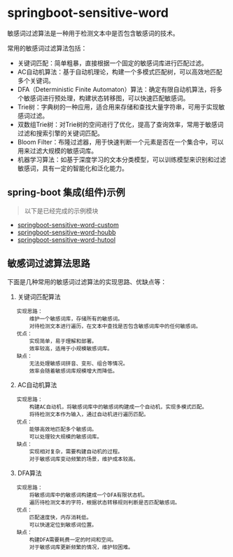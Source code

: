 # springboot-sensitive-word

敏感词过滤算法是一种用于检测文本中是否包含敏感词的技术。

常用的敏感词过滤算法包括：

* 关键词匹配：简单粗暴，直接根据一个固定的敏感词库进行匹配过滤。
* AC自动机算法：基于自动机理论，构建一个多模式匹配树，可以高效地匹配多个关键词。
* DFA（Deterministic Finite Automaton）算法：确定有限自动机算法，将多个敏感词进行预处理，构建状态转移图，可以快速匹配敏感词。
* Trie树：字典树的一种应用，适合用来存储和查找大量字符串，可用于实现敏感词过滤。
* 双数组Trie树：对Trie树的空间进行了优化，提高了查询效率，常用于敏感词过滤和搜索引擎的关键词匹配。
* Bloom Filter：布隆过滤器，用于快速判断一个元素是否在一个集合中，可以用来过滤大规模的敏感词库。
* 机器学习算法：如基于深度学习的文本分类模型，可以训练模型来识别和过滤敏感词，具有一定的智能化和泛化能力。


## spring-boot 集成(组件)示例

> 以下是已经完成的示例模块

* [springboot-sensitive-word-custom](./springboot-sensitive-word-custom)
* [springboot-sensitive-word-houbb](./springboot-sensitive-word-houbb)
* [springboot-sensitive-word-hutool](./springboot-sensitive-word-hutool)

## 敏感词过滤算法思路

下面是几种常用的敏感词过滤算法的实现思路、优缺点等：

1. 关键词匹配算法

```text
   实现思路：
       维护一个敏感词库，存储所有的敏感词。
       对待检测文本进行遍历，在文本中查找是否包含敏感词库中的任何敏感词。
   优点：
       实现简单，易于理解和部署。
       效率较高，适用于小规模敏感词库。
   缺点：
       无法处理敏感词拼音、变形、组合等情况。
       效率会随着敏感词库规模增大而降低。
```

2. AC自动机算法

```text
   实现思路：
       构建AC自动机，将敏感词库中的敏感词构建成一个自动机，实现多模式匹配。
       将待检测文本作为输入，通过自动机进行遍历匹配。
   优点：
       能够高效地匹配多个敏感词。
       可以处理较大规模的敏感词库。
   缺点：
       实现相对复杂，需要构建自动机的过程。
       对于敏感词库变动频繁的场景，维护成本较高。
```

3. DFA算法

```text
   实现思路：
       将敏感词库中的敏感词构建成一个DFA有限状态机。
       遍历待检测文本的字符，根据状态转移规则判断是否匹配敏感词。
   优点：
       匹配速度快，内存消耗低。
       可以快速定位到敏感词位置。
   缺点：
       构建DFA需要耗费一定的时间和空间。
       对于敏感词库更新频繁的情况，维护较困难。
```




